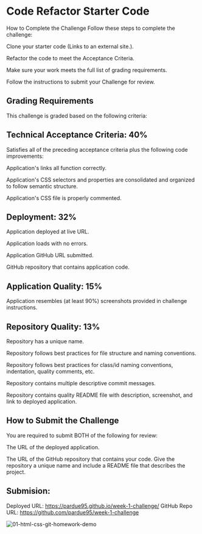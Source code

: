 # Code Refactor Starter Code

How to Complete the Challenge
Follow these steps to complete the challenge:

Clone your starter code (Links to an external site.).

Refactor the code to meet the Acceptance Criteria.

Make sure your work meets the full list of grading requirements.

Follow the instructions to submit your Challenge for review.

## Grading Requirements

This challenge is graded based on the following criteria:

## Technical Acceptance Criteria: 40%

Satisfies all of the preceding acceptance criteria plus the following code improvements:

Application's links all function correctly.

Application's CSS selectors and properties are consolidated and organized to follow semantic structure.

Application's CSS file is properly commented.

## Deployment: 32%

Application deployed at live URL.

Application loads with no errors.

Application GitHub URL submitted.

GitHub repository that contains application code.

## Application Quality: 15%

Application resembles (at least 90%) screenshots provided in challenge instructions.

## Repository Quality: 13%

Repository has a unique name.

Repository follows best practices for file structure and naming conventions.

Repository follows best practices for class/id naming conventions, indentation, quality comments, etc.

Repository contains multiple descriptive commit messages.

Repository contains quality README file with description, screenshot, and link to deployed application.

## How to Submit the Challenge

You are required to submit BOTH of the following for review:

The URL of the deployed application.

The URL of the GitHub repository that contains your code. Give the repository a unique name and include a README file that describes the project.

## Submision:

Deployed URL: https://pardue95.github.io/week-1-challenge/
GitHub Repo URL: https://github.com/pardue95/week-1-challenge

![01-html-css-git-homework-demo](https://user-images.githubusercontent.com/85760640/133353090-13f52be0-a225-4394-8207-27aed05e7b63.png)
